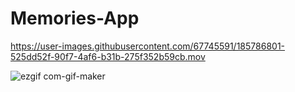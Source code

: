 # Memories-App

https://user-images.githubusercontent.com/67745591/185786801-525dd52f-90f7-4af6-b31b-275f352b59cb.mov

![ezgif com-gif-maker](https://user-images.githubusercontent.com/67745591/185786856-e2d31ed9-eb52-4a1c-be6b-5efb87a65cea.gif)
